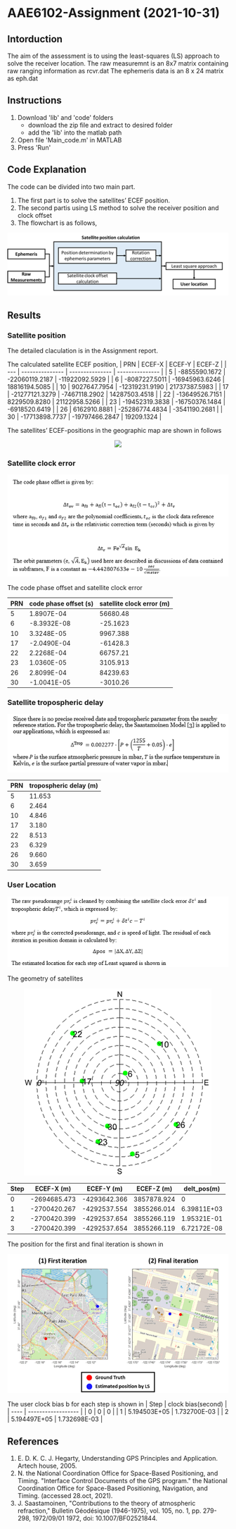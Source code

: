# AAE6102-Assignment (2021-10-31)


## Intorduction

The aim of the assessment is to using the least-squares (LS) approach to solve the receiver location. 
The raw measuremnt is an 8x7 matrix containing raw ranging information as rcvr.dat
The ephemeris data is an 8 x 24 matrix as eph.dat

## Instructions
1. Download 'lib' and 'code' folders
   - download the zip file and extract to desired folder
   - add the 'lib' into the matlab path 
2. Open file 'Main_code.m' in MATLAB
3. Press 'Run'

## Code Explanation
The code can be divided into two main part. 
1. The first part is to solve the satellites’ ECEF position.
2. The second partis using LS method to solve the receiver position and clock offset
3. The flowchart is as follows, 
<p align="center">
<img src="img/Fig.1 Mian flowchart of code.png ">
</p>

##  Results
### Satellite position

The detailed claculation is in the Assignment report.

The calculated satellite ECEF position,
| PRN | ECEF-X          | ECEF-Y          | ECEF-Z          |
| --- | --------------- | --------------- | --------------- |
| 5   | \-8855590.1672  | \-22060119.2187 | \-11922092.5929 |
| 6   | \-8087227.5011  | \-16945963.6246 | 18816194.5085   |
| 10  | 9027647.7954    | \-12319231.9190 | 21737387.5983   |
| 17  | \-21277121.3279 | \-7467118.2902  | 14287503.4518   |
| 22  | \-13649526.7151 | 8229509.8280    | 21122958.5266   |
| 23  | \-19452319.3838 | \-16750376.1484 | \-6918520.6419  |
| 26  | 6162910.8881    | \-25286774.4834 | \-3541190.2681  |
| 30  | \-17713898.7737 | \-19797466.2847 | 19209.1324      |

The satellites’ ECEF-positions in the geographic map are shown in follows
<p align="center">
<img src="img/Fig 4.Satellites’ ECEF -positions in the geographic map.png ">
</p>

### Satellite clock error
<p align="left">
<img src="img/eq_fig/eq_clk.PNG">
</p>

The code phase offset and satellite clock error

| PRN | code phase offset (s) | satellite clock error (m) |
| --- | --------------------- | ------------------------- |
| 5   | 1.8907E-04            | 56680.48                  |
| 6   | \-8.3932E-08          | \-25.1623                 |
| 10  | 3.3248E-05            | 9967.388                  |
| 17  | \-2.0490E-04          | \-61428.3                 |
| 22  | 2.2268E-04            | 66757.21                  |
| 23  | 1.0360E-05            | 3105.913                  |
| 26  | 2.8099E-04            | 84239.63                  |
| 30  | \-1.0041E-05          | \-3010.26                 |

### Satellite tropospheric delay 
<p align="left">
<img src="img/eq_fig/eq_trop.PNG">
</p>

| PRN | tropospheric delay (m) |
| --- | ---------|
| 5   | 11.653   |
| 6   | 2.464    |
| 10  | 4.846    |
| 17  | 3.180    |
| 22  | 8.513    |
| 23  | 6.329    |
| 26  | 9.660    |
| 30  | 3.659    |

### User Location

<p align="left">
<img src="img/eq_fig/eq_pr.PNG">
</p>

The geometry of satellites
<p align="center">
<img src="img/Fig 5.he geometry of satellites. The number indicates the pseudo-random noise (PRN) of the satellite.png">
</p>

| Step | ECEF-X (m)    | ECEF-Y (m)    | ECEF-Z (m)  | delt_pos(m) |
| ---- | ------------- | ------------- | ----------- | -------------- |
| 0    | \-2694685.473 | \-4293642.366 | 3857878.924 | 0              |
| 1    | \-2700420.267 | \-4292537.554 | 3855266.014 | 6.39811E+03    |
| 2    | \-2700420.399 | \-4292537.654 | 3855266.119 | 1.95321E-01    |
| 3    | \-2700420.399 | \-4292537.654 | 3855266.119 | 6.72172E-08    |


The position for the first and final iteration is shown in 
<p align="center">
<img src="img/Fig 6.The position for the first and final iteration..png">
</p>

The user clock bias b for each step is shown in 
| Step | clock bias(second) |
| ---- | ------------------ |
| 0    | 0          | 0     |
| 1    | 5.194503E+05   | 1.732700E-03 |
| 2    | 5.194497E+05   | 1.732698E-03 |



## References
1.	E. D. K. C. J. Hegarty, Understanding GPS Principles and Application. Artech house, 2005.
2.	N. the National Coordination Office for Space-Based Positioning, and Timing. "Interface Control Documents of the GPS program." the National Coordination Office for Space-Based Positioning, Navigation, and Timing. (accessed 28.oct, 2021).
3.	J. Saastamoinen, "Contributions to the theory of atmospheric refraction," Bulletin Géodésique (1946-1975), vol. 105, no. 1, pp. 279-298, 1972/09/01 1972, doi: 10.1007/BF02521844.
